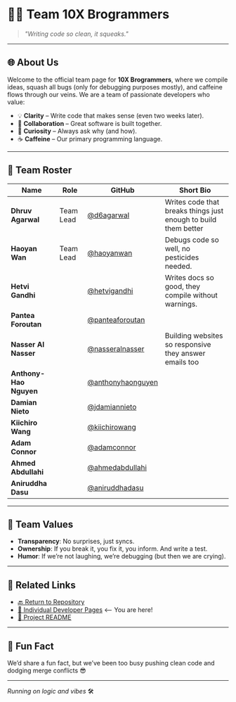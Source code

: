 # 🧑‍💻 Team 10X Brogrammers

> *"Writing code so clean, it squeaks."*

---

## 🌐 About Us

Welcome to the official team page for **10X Brogrammers**, where we compile ideas, squash all bugs (only for debugging purposes mostly), and caffeine flows through our veins. We are a team of passionate developers who value:

- 💡 **Clarity** – Write code that makes sense (even two weeks later).
- 🤝 **Collaboration** – Great software is built together.
- 🧐 **Curiosity** – Always ask why (and how).
- ☕️ **Caffeine** – Our primary programming language.

---

## 🧾 Team Roster

| Name           | Role               | GitHub                            | Short Bio |
|----------------|--------------------|------------------------------------|-----------|
| **Dhruv Agarwal** | Team Lead | [@d6agarwal](https://github.com/d6agarwal) |Writes code that breaks things just enough to build them better |
| **Haoyan Wan** | Team Lead | [@haoyanwan](https://github.com/haoyanwan) | Debugs code so well, no pesticides needed. |
| **Hetvi Gandhi** |  | [@hetvigandhi](https://github.com/hetvi1511) | Writes docs so good, they compile without warnings. |
| **Pantea Foroutan** |  | [@panteaforoutan]() |  |
| **Nasser Al Nasser** |  | [@nasseralnasser](https://github.com/nascaral) | Building websites so responsive they answer emails too |
| **Anthony-Hao Nguyen** |  | [@anthonyhaonguyen]() |  |
| **Damian Nieto** |  | [@jdamiannieto]() |  |
| **Kiichiro Wang** |  | [@kiichirowang]() |  |
| **Adam Connor** |  | [@adamconnor]() |  |
| **Ahmed Abdullahi** |  | [@ahmedabdullahi]() |  |
| **Aniruddha Dasu** |  | [@aniruddhadasu]() |  |

---

## 🎯 Team Values

- **Transparency**: No surprises, just syncs.
- **Ownership**: If you break it, you fix it, you inform. And write a test.
- **Humor**: If we’re not laughing, we’re debugging (but then we are crying).

---

## 🔗 Related Links

- [🔙 Return to Repository](../)
- [📄 Individual Developer Pages](./team.md) <-- You are here!
- [📌 Project README](../README.md)

---

## 🧪 Fun Fact

We’d share a fun fact, but we’ve been too busy pushing clean code and dodging merge conflicts 😎

---

_Running on logic and vibes_ 🛠️
